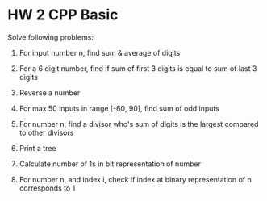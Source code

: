 # HW 2 CPP Basic
Solve following problems:

1) For input number n, find sum & average of digits

2) For a 6 digit number, find if sum of first 3 digits is equal to sum of last 3 digits

3) Reverse a number

4) For max 50 inputs in range [-60, 90], find sum of odd inputs

5) For number n, find a divisor who's sum of digits is the largest compared to other divisors

6) Print a tree 

7) Calculate number of 1s in bit representation of number

8) For number n, and index i, check if index at binary representation of n corresponds to 1

